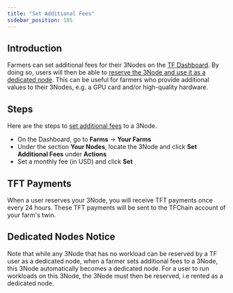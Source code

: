 ```yaml
---
title: "Set Additional Fees"
sidebar_position: 185
---
```






## Introduction

Farmers can set additional fees for their 3Nodes on the [TF Dashboard](https://dashboard.grid.tf/). By doing so, users will then be able to [reserve the 3Node and use it as a dedicated node](../../dashboard/deploy/node_finder#dedicated-nodes).
This can be useful for farmers who provide additional values to their 3Nodes, e.g. a GPU card and/or high-quality hardware.

## Steps

Here are the steps to [set additional fees](../../dashboard/farms/your_farms#extra-fees) to a 3Node. 

* On the Dashboard, go to **Farms** -> **Your Farms**
* Under the section **Your Nodes**, locate the 3Node and click **Set Additional Fees** under **Actions**
* Set a monthly fee (in USD) and click **Set**

## TFT Payments

When a user reserves your 3Node, you will receive TFT payments once every 24 hours. These TFT payments will be sent to the TFChain account of your farm's twin.

## Dedicated Nodes Notice

Note that while any 3Node that has no workload can be reserved by a TF user as a dedicated node, when a farmer sets additional fees to a 3Node, this 3Node automatically becomes a dedicated node. For a user to run workloads on this 3Node, the 3Node must then be reserved, i.e rented as a dedicated node.